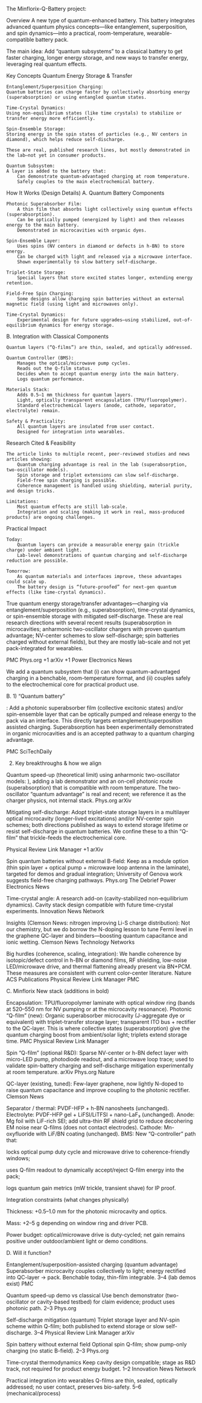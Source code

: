 The Minflorix-Q-Battery project:

Overview
 A new type of quantum-enhanced battery. This battery integrates advanced quantum physics concepts—like entanglement, 
 superposition, and spin dynamics—into a practical, room-temperature, wearable-compatible battery pack.

The main idea:
Add “quantum subsystems” to a classical battery to get faster charging, longer energy storage, 
and new ways to transfer energy, leveraging real quantum effects.

Key Concepts
Quantum Energy Storage & Transfer

    Entanglement/Superposition Charging:
    Quantum batteries can charge faster by collectively absorbing energy (superabsorption) or using entangled quantum states.
   
    Time-Crystal Dynamics:
    Using non-equilibrium states (like time crystals) to stabilize or transfer energy more efficiently.
   
    Spin-Ensemble Storage:
    Storing energy in the spin states of particles (e.g., NV centers in diamond), which helps reduce self-discharge.

    These are real, published research lines, but mostly demonstrated in the lab—not yet in consumer products.

    Quantum Subsystem:
    A layer is added to the battery that:
        Can demonstrate quantum-advantaged charging at room temperature.
        Safely couples to the main electrochemical battery.

How It Works (Design Details)
A. Quantum Battery Components

    Photonic Superabsorber Film:
        A thin film that absorbs light collectively using quantum effects (superabsorption).
        Can be optically pumped (energized by light) and then releases energy to the main battery.
        Demonstrated in microcavities with organic dyes.

    Spin-Ensemble Layer:
        Uses spins (NV centers in diamond or defects in h-BN) to store energy.
        Can be charged with light and released via a microwave interface.
        Shown experimentally to slow battery self-discharge.

    Triplet-State Storage:
        Special layers that store excited states longer, extending energy retention.

    Field-Free Spin Charging:
        Some designs allow charging spin batteries without an external magnetic field (using light and microwaves only).

    Time-Crystal Dynamics:
        Experimental design for future upgrades—using stabilized, out-of-equilibrium dynamics for energy storage.

B. Integration with Classical Components

    Quantum layers (“Q-films”) are thin, sealed, and optically addressed.

    Quantum Controller (BMS):
        Manages the optical/microwave pump cycles.
        Reads out the Q-film status.
        Decides when to accept quantum energy into the main battery.
        Logs quantum performance.

    Materials Stack:
        Adds 0.5–1 mm thickness for quantum layers.
        Light, optically transparent encapsulation (TPU/fluoropolymer).
        Standard electrochemical layers (anode, cathode, separator, electrolyte) remain.

    Safety & Practicality:
        All quantum layers are insulated from user contact.
        Designed for integration into wearables.

Research Cited & Feasibility

    The article links to multiple recent, peer-reviewed studies and news articles showing:
        Quantum charging advantage is real in the lab (superabsorption, two-oscillator models).
        Spin storage and triplet extensions can slow self-discharge.
        Field-free spin charging is possible.
        Coherence management is handled using shielding, material purity, and design tricks.

    Limitations:
        Most quantum effects are still lab-scale.
        Integration and scaling (making it work in real, mass-produced products) are ongoing challenges.

Practical Impact

    Today:
        Quantum layers can provide a measurable energy gain (trickle charge) under ambient light.
        Lab-level demonstrations of quantum charging and self-discharge reduction are possible.

    Tomorrow:
        As quantum materials and interfaces improve, these advantages could scale up.
        The battery design is “future-proofed” for next-gen quantum effects (like time-crystal dynamics).

True quantum energy storage/transfer advantages—charging via entanglement/superposition (e.g., superabsorption), 
time-crystal dynamics, or spin-ensemble storage with mitigated self-discharge. 
These are real research directions with several recent results (superabsorption in microcavities; 
anharmonic two-oscillator chargers with proven quantum advantage; NV-center schemes to slow self-discharge;
spin batteries charged without external fields), but they are mostly lab-scale and not yet pack-integrated for wearables. 

PMC Phys.org +1 arXiv +1
Power Electronics News

 We add a quantum subsystem that (i) 
can show quantum-advantaged charging in a benchable, room-temperature format, and (ii) couples
safely to the electrochemical core for practical product use.

B. 1) “Quantum battery” 

: Add a photonic superabsorber film (collective excitonic states) 
and/or spin-ensemble layer that can be optically pumped and release energy to the pack via an interface.
This directly targets entanglement/superposition assisted charging. Superabsorption has been experimentally
demonstrated in organic microcavities and is an accepted pathway to a quantum charging advantage. 

PMC
SciTechDaily

2) Key breakthroughs & how we align

Quantum speed-up (theoretical limit) using anharmonic two-oscillator models: ), adding a 
lab demonstrator and an on-cell photonic route (superabsorption) that is compatible with room temperature. 
The two-oscillator “quantum advantage” is real and recent; we reference it as the charger physics,
not internal stack. 
Phys.org
arXiv

Mitigating self-discharge: Adopt triplet-state storage layers in a multilayer optical microcavity
(longer-lived excitations) and/or NV-center spin schemes; both directions published as ways to extend 
storage lifetime or resist self-discharge in quantum batteries. We confine these to a thin “Q-film” that 
trickle-feeds the electrochemical core. 

Physical Review Link Manager
+1 arXiv

Spin quantum batteries without external B-field: Keep as a module option
(thin spin layer + optical pump + microwave loop antenna in the laminate), 
targeted for demos and gradual integration; University of Genova work suggests field-free charging pathways. 
Phys.org The Debrief
Power Electronics News

Time-crystal angle: A research add-on (cavity-stabilized non-equilibrium dynamics).
Cavity stack design compatible with future time-crystal experiments. 
Innovation News Network

Insights (Clemson News: nitrogen improving Li-S charge distribution): Not our chemistry, 
but we do borrow the N-doping lesson to tune Fermi level in the graphene QC-layer 
and binders—boosting quantum capacitance and ionic wetting. 
Clemson News
Technology Networks

Big hurdles (coherence, scaling, integration): We handle coherence by isotopic/defect 
control in h-BN or diamond films, RF shielding, low-noise LED/microwave drive, and thermal
flattening already present via BN+PCM. These measures are consistent with current color-center literature. 
Nature
ACS Publications
Physical Review Link Manager PMC

C.  Minflorix 
New stack (additions in bold)

Encapsulation: TPU/fluoropolymer laminate with optical window ring (bands at 520–550 nm for NV pumping or at the microcavity resonance).
Photonic “Q-film” (new): Organic superabsorber microcavity (J-aggregate dye or equivalent)
with triplet-transfer storage layer; transparent ITO bus + rectifier to the QC-layer. 
This is where collective states (superabsorption) give the quantum charging boost from ambient/solar light; triplets extend storage time. 
PMC
Physical Review Link Manager

Spin “Q-film” (optional R&D): Sparse NV-center or h-BN defect layer with micro-LED pump, 
photodiode readout, and a microwave loop trace; used to validate spin-battery 
charging and self-discharge mitigation experimentally at room temperature. 
arXiv Phys.org
Nature

QC-layer (existing, tuned): Few-layer graphene, now lightly N-doped to 
raise quantum capacitance and improve coupling to the photonic rectifier. 
Clemson News

Separator / thermal: PVDF-HFP + h-BN nanosheets (unchanged).
Electrolyte: PVDF-HFP gel + LiFSI/LiTFSI + nano-LaF₃ (unchanged).
Anode: Mg foil with LiF-rich SEI; add ultra-thin RF shield grid to reduce decohering EM noise near Q-films (does not contact electrodes).
Cathode: Mn-oxyfluoride with LiF/BN coating (unchanged).
BMS: New “Q-controller” path that:

locks optical pump duty cycle and microwave drive to coherence-friendly windows;

uses Q-film readout to dynamically accept/reject Q-film energy into the pack;

logs quantum gain metrics (mW trickle, transient shave) for IP proof.

Integration constraints (what changes physically)

Thickness: +0.5–1.0 mm for the photonic microcavity and optics.

Mass: +2–5 g depending on window ring and driver PCB.

Power budget: optical/microwave drive is duty-cycled; net gain remains positive under outdoor/ambient light or demo conditions.

D. Will it function?

Entanglement/superposition-assisted charging (quantum advantage)	
Superabsorber microcavity couples collectively to light; energy rectified into QC-layer → pack. 
Benchable today, thin-film integrable.	3–4 (lab demos exist) 
PMC

Quantum speed-up demo vs classical	Use bench demonstrator (two-oscillator or cavity-based testbed) for claim evidence;
product uses photonic path.	2–3 
Phys.org

Self-discharge mitigation (quantum)	Triplet storage layer and NV-spin scheme within Q-film; 
both published to extend storage or slow self-discharge.	3–4 
Physical Review Link Manager
arXiv

Spin battery without external field	Optional spin Q-film; show pump-only charging (no static B-field).	2–3 
Phys.org

Time-crystal thermodynamics	Keep cavity design compatible; stage as R&D track, not required for product energy budget.	1–2 
Innovation News Network

Practical integration into wearables	Q-films are thin, sealed, optically addressed; no user contact,
preserves bio-safety.	5–6 (mechanical/process)

